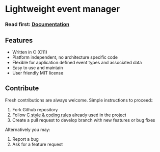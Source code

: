 # Lightweight event manager

<h3>Read first: <a href="http://docs.majerle.eu/projects/lwevt/">Documentation</a></h3>

## Features

* Written in C (C11)
* Platform independent, no architecture specific code
* Flexible for application defined event types and associated data
* Easy to use and maintain
* User friendly MIT license

## Contribute

Fresh contributions are always welcome. Simple instructions to proceed::

1. Fork Github repository
2. Follow [C style & coding rules](https://github.com/MaJerle/c-code-style) already used in the project
3. Create a pull request to develop branch with new features or bug fixes

Alternatively you may:

1. Report a bug
2. Ask for a feature request

